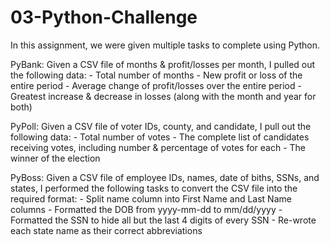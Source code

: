 # 03-Python-Challenge

In this assignment, we were given multiple tasks to complete using Python.

PyBank:
Given a CSV file of months & profit/losses per month, I pulled out the following data:
    - Total number of months
    - New profit or loss of the entire period
    - Average change of profit/losses over the entire period
    - Greatest increase & decrease in losses (along with the month and year for both)

PyPoll:
Given a CSV file of voter IDs, county, and candidate, I pull out the following data:
    - Total number of votes
    - The complete list of candidates receiving votes, including number & percentage of votes for each
    - The winner of the election

PyBoss:
Given a CSV file of employee IDs, names, date of biths, SSNs, and states, I performed the following tasks to convert the CSV file into the required format:
    - Split name column into First Name and Last Name columns
    - Formatted the DOB from yyyy-mm-dd to mm/dd/yyyy
    - Formatted the SSN to hide all but the last 4 digits of every SSN
    - Re-wrote each state name as their correct abbreviations
